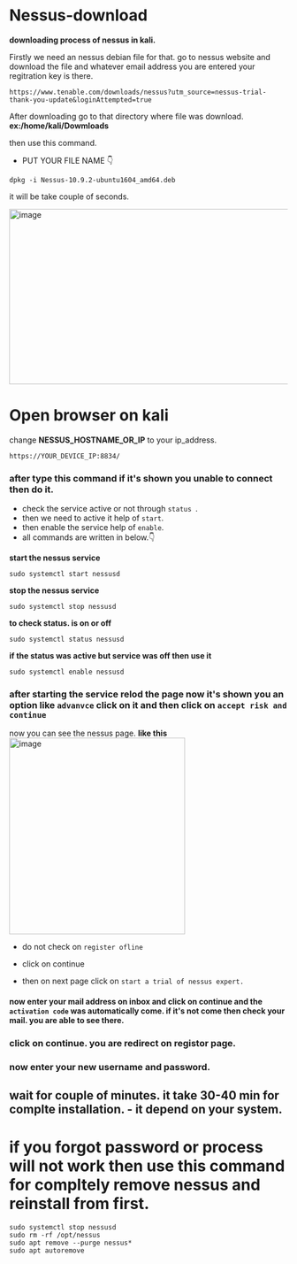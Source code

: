 # Nessus-download

**downloading process of nessus in kali.**

Firstly we need an nessus debian file for that. go to nessus website and download the file and whatever email address you are entered your regitration key is there.

```
https://www.tenable.com/downloads/nessus?utm_source=nessus-trial-thank-you-update&loginAttempted=true
```

After downloading go to that directory where file was download.
**ex:/home/kali/Dowmloads**

then use this command.

- PUT YOUR FILE NAME 👇
```
dpkg -i Nessus-10.9.2-ubuntu1604_amd64.deb
```
it will be take couple of seconds.

<img width="773" height="317" alt="image" src="https://github.com/user-attachments/assets/50621a29-e0d8-4e9b-8900-a41abf32c3d5" />

# Open browser on kali

change **NESSUS_HOSTNAME_OR_IP** to your ip_address.
 
```
https://YOUR_DEVICE_IP:8834/
```

### after type this command if it's shown you unable to connect then do it.

- check the service active or not through `status `.
- then we need to active it help of `start`.
- then enable the service help of `enable`.
- all commands are written in below.👇

**start the nessus service**
```
sudo systemctl start nessusd
```

**stop the nessus service**
```
sudo systemctl stop nessusd 
```

**to check status. is on or off**
```
sudo systemctl status nessusd
``` 
**if the status was active but service was off then use it**
```
sudo systemctl enable nessusd
```

### after starting the service relod the page now it's shown you an option like ` advanvce ` click on it and then click on `accept risk and continue `

now you can see the nessus page.
**like this**
<img width="318" height="355" alt="image" src="https://github.com/user-attachments/assets/91b049dc-99fe-4ae6-8c8f-316cd5541e34" />
- do not check on `register ofline`
- click on continue

- then on next page click on ` start a trial of nessus expert. `

#### now enter your mail address on inbox and click on continue and the ` activation code ` was automatically come. if it's not come then check your mail. you are able to see there.

### click on continue. you are redirect on registor page.

### now enter your new username and password.

## wait for couple of minutes. it take 30-40 min for complte installation. - it depend on your system.

# if you forgot password or process will not work then use this command for compltely remove nessus and reinstall from first.
```
sudo systemctl stop nessusd
sudo rm -rf /opt/nessus
sudo apt remove --purge nessus*
sudo apt autoremove
```

